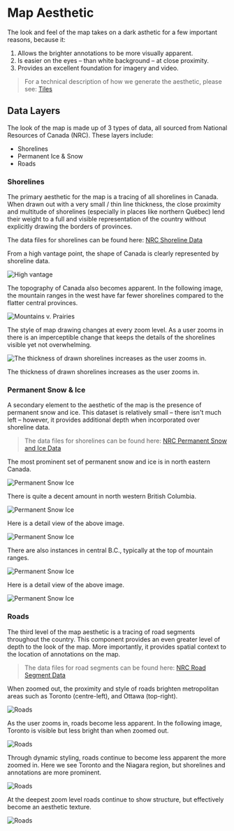 # Map Aesthetic
The look and feel of the map takes on a dark asthetic for a few important reasons, because it:

1. Allows the brighter annotations to be more visually apparent.
2. Is easier on the eyes – than white background – at close proximity.
3. Provides an excellent foundation for imagery and video.

> For a technical description of how we generate the aesthetic, please see: [Tiles](tiles.md)

## Data Layers
The look of the map is made up of 3 types of data, all sourced from National Resources of Canada (NRC). These layers include:

* Shorelines
* Permanent Ice & Snow
* Roads

### Shorelines
The primary aesthetic for the map is a tracing of all shorelines in Canada. When drawn out with a very small / thin line thickness, the close proximity and multitude of shorelines (especially in places like northern Québec) lend their weight to a full and visible representation of the country without explicitly drawing the borders of provinces.

The data files for shorelines can be found here: [NRC Shoreline Data](http://ftp.geogratis.gc.ca/pub/nrcan_rncan/vector/canvec/shp/Land/)

From a high vantage point, the shape of Canada is clearly represented by shoreline data.

![High vantage](images/shorelines1.jpg)

The topography of Canada also becomes apparent. In the following image, the mountain ranges in the west have far fewer shorelines compared to the flatter central provinces.

![Mountains v. Prairies](images/shorelines2.jpg)

The style of map drawing changes at every zoom level. As a user zooms in there is an imperceptible change that keeps the details of the shorelines visible yet not overwhelming.

![The thickness of drawn shorelines increases as the user zooms in.](images/shorelines3.jpg)

The thickness of drawn shorelines increases as the user zooms in.

### Permanent Snow & Ice
A secondary element to the aesthetic of the map is the presence of permanent snow and ice. This dataset is relatively small – there isn't much left – however, it provides additional depth when incorporated over shoreline data.

> The data files for shorelines can be found here: [NRC Permanent Snow and Ice Data](http://ftp.geogratis.gc.ca/pub/nrcan_rncan/vector/canvec/shp/Hydro/)

The most prominent set of permanent snow and ice is in north eastern Canada.

![Permanent Snow Ice](images/permanentSnowIce1.jpg)

There is quite a decent amount in north western British Columbia.

![Permanent Snow Ice](images/permanentSnowIce2.jpg)

Here is a detail view of the above image.

![Permanent Snow Ice](images/permanentSnowIce3.jpg)

There are also instances in central B.C., typically at the top of mountain ranges.

![Permanent Snow Ice](images/permanentSnowIce4.jpg)

Here is a detail view of the above image.

![Permanent Snow Ice](images/permanentSnowIce5.jpg)

### Roads
The third level of the map aesthetic is a tracing of road segments throughout the country. This component provides an even greater level of depth to the look of the map. More importantly, it provides spatial context to the location of annotations on the map.

> The data files for road segments can be found here: [NRC Road Segment Data](http://ftp.geogratis.gc.ca/pub/nrcan_rncan/vector/canvec/shp/Transport/)

When zoomed out, the proximity and style of roads brighten metropolitan areas such as Toronto (centre-left), and Ottawa (top-right).

![Roads](images/roads1.jpg)

As the user zooms in, roads become less apparent. In the following image, Toronto is visible but less bright than when zoomed out.

![Roads](images/roads2.jpg)

Through dynamic styling, roads continue to become less apparent the more zoomed in. Here we see Toronto and the Niagara region, but shorelines and annotations are more prominent.

![Roads](images/roads3.jpg)

At the deepest zoom level roads continue to show structure, but effectively become an aesthetic texture.

![Roads](images/roads4.jpg)